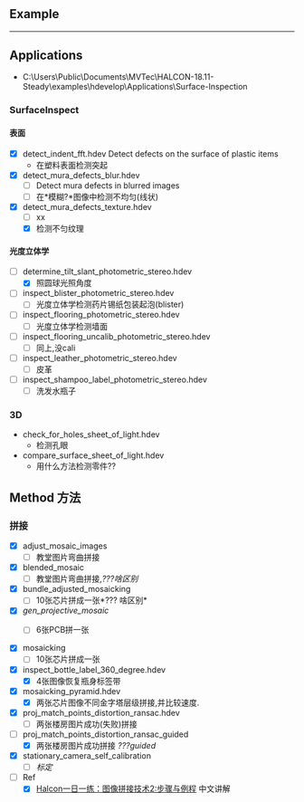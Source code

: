 #

## Example

----
## Applications
- C:\Users\Public\Documents\MVTec\HALCON-18.11-Steady\examples\hdevelop\Applications\Surface-Inspection
### SurfaceInspect
#### 表面
- [x] detect_indent_fft.hdev Detect defects on the surface of plastic items 
  - 在塑料表面检测突起
- [x] detect_mura_defects_blur.hdev
  - [ ] Detect mura defects in blurred images
  - [ ] 在*模糊?*图像中检测不均匀(线状)
- [x] detect_mura_defects_texture.hdev
  - [ ] xx
  - [x] 检测不匀纹理 
####  光度立体学
- [ ] determine_tilt_slant_photometric_stereo.hdev
  - [x] 照圆球光照角度
- [ ] inspect_blister_photometric_stereo.hdev
  - [ ] 光度立体学检测药片锡纸包装起泡(blister)
- [ ] inspect_flooring_photometric_stereo.hdev
  - [ ] 光度立体学检测墙面
- [ ] inspect_flooring_uncalib_photometric_stereo.hdev
  - [ ] 同上,没cali
- [ ] inspect_leather_photometric_stereo.hdev
  - [ ] 皮革
- [ ] inspect_shampoo_label_photometric_stereo.hdev
  - [ ] 洗发水瓶子

### 3D
- check_for_holes_sheet_of_light.hdev
  - 检测孔眼
- compare_surface_sheet_of_light.hdev
  - 用什么方法检测零件??

## Method 方法
### 拼接

- [x] adjust_mosaic_images
  - [ ] 教堂图片弯曲拼接
- [x] blended_mosaic
  - [ ] 教堂图片弯曲拼接,*???啥区别*
- [x] bundle_adjusted_mosaicking
  - [ ] 10张芯片拼成一张*??? 啥区别*
- [x] *gen_projective_mosaic*
  - [ ] 6张PCB拼一张
  

- [x] mosaicking
  - [ ] 10张芯片拼成一张
- [x] inspect_bottle_label_360_degree.hdev 
  - [x] 4张图像恢复瓶身标签带
- [x] mosaicking_pyramid.hdev
  - [x] 两张芯片图像不同金字塔层级拼接,并比较速度.
- [x] proj_match_points_distortion_ransac.hdev
  - [ ] 两张楼房图片成功(失败)拼接
- [ ] proj_match_points_distortion_ransac_guided
  - [x] 两张楼房图片成功拼接 *???guided*
- [x] stationary_camera_self_calibration
  - [ ] *标定*

- [ ] Ref
    - [x] [Halcon一日一练：图像拼接技术2:步骤与例程](https://www.cnblogs.com/amosyang/p/8478213.html?utm_source=debugrun&utm_medium=referral) 中文讲解
